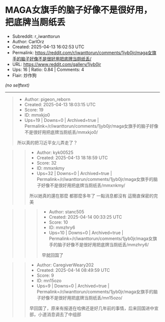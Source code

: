 # MAGA女旗手的脑子好像不是很好用，把底牌当厕纸丢

- Subreddit: r_iwanttorun
- Author: CarlOrz
- Created: 2025-04-13 16:02:53 UTC
- Permalink: https://reddit.com/r/iwanttorun/comments/1jyb0jr/maga女旗手的脑子好像不是很好用把底牌当厕纸丢/
- URL: https://www.reddit.com/gallery/1jyb0jr
- Ups: 16 | Ratio: 0.84 | Comments: 4
- Flair: 炒作狗

_(no selftext)_

---

> - Author: pigeon_reborn
> - Created: 2025-04-13 18:03:15 UTC
> - Score: 19
> - ID: mmxkjo0
> - Ups=19 | Downs=0 | Archived=true | Permalink=/r/iwanttorun/comments/1jyb0jr/maga女旗手的脑子好像不是很好用把底牌当厕纸丢/mmxkjo0/
>
> 所以真的把习近平女儿弄走了？

>> - Author: kyk00525
>> - Created: 2025-04-13 18:18:59 UTC
>> - Score: 32
>> - ID: mmxnkmy
>> - Ups=32 | Downs=0 | Archived=true | Permalink=/r/iwanttorun/comments/1jyb0jr/maga女旗手的脑子好像不是很好用把底牌当厕纸丢/mmxnkmy/
>>
>> 所以她真的還在那麼 都那麼多年了 一點消息都沒有 這簡直保密的完美

>>> - Author: stanc505
>>> - Created: 2025-04-14 00:33:25 UTC
>>> - Score: 10
>>> - ID: mmzhry6
>>> - Ups=10 | Downs=0 | Archived=true | Permalink=/r/iwanttorun/comments/1jyb0jr/maga女旗手的脑子好像不是很好用把底牌当厕纸丢/mmzhry6/
>>>
>>> 早就回国了

>> - Author: CaregiverWeary202
>> - Created: 2025-04-14 08:49:59 UTC
>> - Score: 9
>> - ID: mn15ozo
>> - Ups=9 | Downs=0 | Archived=true | Permalink=/r/iwanttorun/comments/1jyb0jr/maga女旗手的脑子好像不是很好用把底牌当厕纸丢/mn15ozo/
>>
>> 早回国了，原来有报道在哈佛还是好几年前的事情，后来回国进中宣部，小道消息调去了中组部
